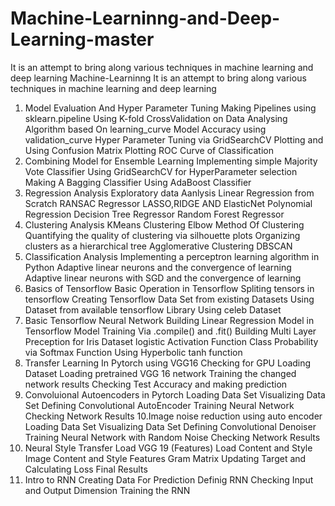 # Machine-Learninng-and-Deep-Learning-master
It is an attempt to bring along various techniques in machine learning and deep learning
Machine-Learninng
It is an attempt to bring along various techniques in machine learning and deep learning

1. Model Evaluation And Hyper Parameter Tuning
Making Pipelines using sklearn.pipeline
Using K-fold CrossValidation on Data
Analysing Algorithm based On learning_curve
Model Accuracy using validation_curve
Hyper Parameter Tuning via GridSearchCV
Plotting and Using Confusion Matrix
Plotting ROC Curve of Classification
2. Combining Model for Ensemble Learning
Implementing simple Majority Vote Classifier
Using GridSearchCV for HyperParameter selection
Making A Bagging Classifier
Using AdaBoost Classifier
3. Regression Analysis
Exploratory data Aanlysis
Linear Regression from Scratch
RANSAC Regressor
LASSO,RIDGE AND ElasticNet
Polynomial Regression
Decision Tree Regressor
Random Forest Regressor
4. Clustering Analysis
KMeans Clustering
Elbow Method Of Clustering
Quantifying the quality of clustering via silhouette plots
Organizing clusters as a hierarchical tree
Agglomerative Clustering
DBSCAN
5. Classification Analysis
Implementing a perceptron learning algorithm in Python
Adaptive linear neurons and the convergence of learning
Adaptive linear neurons with SGD and the convergence of learning
6. Basics of Tensorflow
Basic Operation in Tensorflow
Spliting tensors in tensorflow
Creating Tensorflow Data Set from existing Datasets
Using Dataset from available tensorflow Library
Using celeb Dataset
7. Basic Tensorflow Neural Network
Building Linear Regression Model in Tensorflow
Model Training Via .compile() and .fit()
Building Multi Layer Preception for Iris Dataset
logistic Activation Function
Class Probability via Softmax Function
Using Hyperbolic tanh function
8. Transfer Learning In Pytorch using VGG16
Checking for GPU
Loading Dataset
Loading pretrained VGG 16 network
Training the changed network results
Checking Test Accuracy and making prediction
9. Convoluional Autoencoders in Pytorch
Loading Data Set
Visualizing Data Set
Defining Convolutional AutoEncoder
Training Neural Network
Checking Network Results
10.Image noise reduction using auto encoder
Loading Data Set
Visualizing Data Set
Defining Convolutional Denoiser
Training Neural Network with Random Noise
Checking Network Results
11. Neural Style Transfer
Load VGG 19 (Features)
Load Content and Style Image
Content and Style Features
Gram Matrix
Updating Target and Calculating Loss
Final Results
12. Intro to RNN
Creating Data For Prediction
Definig RNN
Checking Input and Output Dimension
Training the RNN
